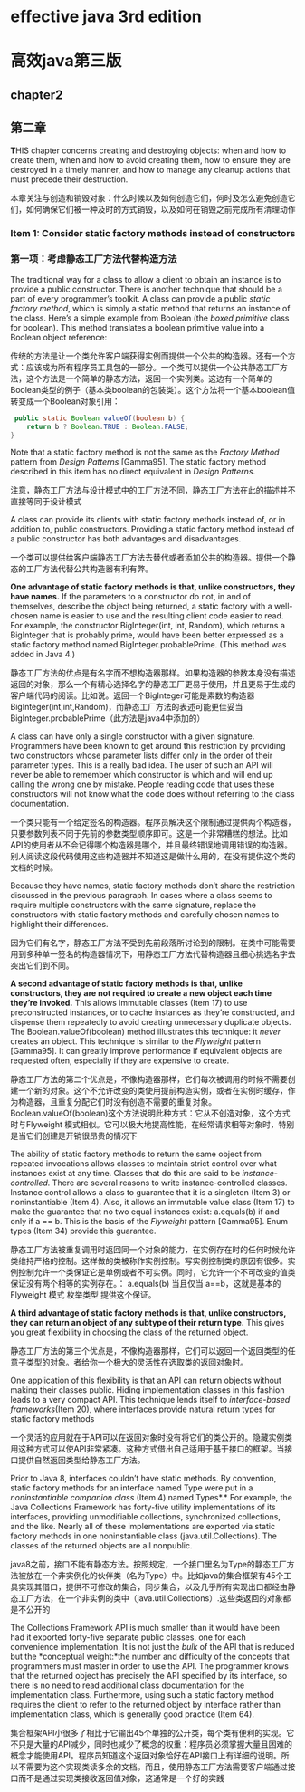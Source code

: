 # effective java 3rd edition

# 高效java第三版



## chapter2

## 第二章



**T**HIS chapter concerns creating and destroying objects: when and how to create them, when and how to avoid creating them, how to ensure they are destroyed in a timely manner, and how to manage any cleanup actions that must precede their destruction.

本章关注与创造和销毁对象：什么时候以及如何创造它们，何时及怎么避免创造它们，如何确保它们被一种及时的方式销毁，以及如何在销毁之前完成所有清理动作

### Item 1: Consider static factory methods instead of constructors

### 第一项：考虑静态工厂方法代替构造方法

The traditional way for a class to allow a client to obtain an instance is to provide a public constructor. There is another technique that should be a part of every programmer’s toolkit. A class can provide a public *static factory method*, which is simply a static method that returns an instance of the class. Here’s a simple example from Boolean (the *boxed primitive* class for boolean). This method translates a boolean primitive value into a Boolean object reference:

传统的方法是让一个类允许客户端获得实例而提供一个公共的构造器。还有一个方式：应该成为所有程序员工具包的一部分。一个类可以提供一个公共静态工厂方法，这个方法是一个简单的静态方法，返回一个实例类。这边有一个简单的Boolean类型的例子（基本类boolean的包装类）。这个方法将一个基本boolean值转变成一个Boolean对象引用：

```java
 public static Boolean valueOf(boolean b) {
    return b ? Boolean.TRUE : Boolean.FALSE;
}
```



Note that a static factory method is not the same as the *Factory Method* pattern from *Design Patterns* [Gamma95]. The static factory method described in this item has no direct equivalent in *Design Patterns*.

注意，静态工厂方法与设计模式中的工厂方法不同，静态工厂方法在此的描述并不直接等同于设计模式

A class can provide its clients with static factory methods instead of, or in addition to, public constructors. Providing a static factory method instead of a public constructor has both advantages and disadvantages.

一个类可以提供给客户端静态工厂方法去替代或者添加公共的构造器。提供一个静态的工厂方法代替公共构造器有利有弊。

**One advantage of static factory methods is that, unlike constructors, they have names.** If the parameters to a constructor do not, in and of themselves, describe the object being returned, a static factory with a well-chosen name is easier to use and the resulting client code easier to read. For example, the constructor BigInteger(int, int, Random), which returns a BigInteger that is probably prime, would have been better expressed as a static factory method named BigInteger.probablePrime. (This method was added in Java 4.)

静态工厂方法的优点是有名字而不想构造器那样。如果构造器的参数本身没有描述返回的对象，那么一个有精心选择名字的静态工厂更易于使用，并且更易于生成的客户端代码的阅读。比如说。返回一个BigInteger可能是素数的构造器 BigInteger(int,int,Random)，而静态工厂方法的表述可能更佳妥当BigInteger.probablePrime（此方法是java4中添加的）

A class can have only a single constructor with a given signature. Programmers have been known to get around this restriction by providing two constructors whose parameter lists differ only in the order of their parameter types. This is a really bad idea. The user of such an API will never be able to remember which constructor is which and will end up calling the wrong one by mistake. People reading code that uses these constructors will not know what the code does without referring to the class documentation.

一个类只能有一个给定签名的构造器。程序员解决这个限制通过提供两个构造器，只要参数列表不同于先前的参数类型顺序即可。这是一个非常糟糕的想法。比如API的使用者从不会记得哪个构造器是哪个，并且最终错误地调用错误的构造器。别人阅读这段代码使用这些构造器并不知道这是做什么用的，在没有提供这个类的文档的时候。

Because they have names, static factory methods don’t share the restriction discussed in the previous paragraph. In cases where a class seems to require multiple constructors with the same signature, replace the constructors with static factory methods and carefully chosen names to highlight their differences.

因为它们有名字，静态工厂方法不受到先前段落所讨论到的限制。在类中可能需要用到多种单一签名的构造器情况下，用静态工厂方法代替构造器且细心挑选名字去突出它们到不同。

**A second advantage of static factory methods is that, unlike constructors, they are not required to create a new object each time they’re invoked.** This allows immutable classes (Item 17) to use preconstructed instances, or to cache instances as they’re constructed, and dispense them repeatedly to avoid creating unnecessary duplicate objects. The Boolean.valueOf(boolean) method illustrates this technique: it *never* creates an object. This technique is similar to the *Flyweight* pattern [Gamma95]. It can greatly improve performance if equivalent objects are requested often, especially if they are expensive to create.

静态工厂方法的第二个优点是，不像构造器那样，它们每次被调用的时候不需要创建一个新的对象。这个不允许改变的类使用提前构造实例，或者在实例时缓存，作为构造器，且重复分配它们时没有创造不需要的重复对象。Boolean.valueOf(boolean)这个方法说明此种方式：它从不创造对象，这个方式时与Flyweight 模式相似。它可以极大地提高性能，在经常请求相等对象时，特别是当它们创建是开销很昂贵的情况下

The ability of static factory methods to return the same object from repeated invocations allows classes to maintain strict control over what instances exist at any time. Classes that do this are said to be *instance-controlled.* There are several reasons to write instance-controlled classes. Instance control allows a class to guarantee that it is a singleton (Item 3) or noninstantiable (Item 4). Also, it allows an immutable value class (Item 17) to make the guarantee that no two equal instances exist: a.equals(b) if and only if a == b. This is the basis of the *Flyweight* pattern [Gamma95]. Enum types (Item 34) provide this guarantee.

静态工厂方法被重复调用时返回同一个对象的能力，在实例存在时的任何时候允许类维持严格的控制。这样做的类被称作实例控制。写实例控制类的原因有很多。实例控制允许一个类保证它是单例或者不可实例。同时，它允许一个不可改变的值类保证没有两个相等的实例存在。： a.equals(b) 当且仅当 a==b，这就是基本的 Flyweight 模式 枚举类型 提供这个保证。

**A third advantage of static factory methods is that, unlike constructors, they can return an object of any subtype of their return type.** This gives you great flexibility in choosing the class of the returned object.

静态工厂方法的第三个优点是，不像构造器那样，它们可以返回一个返回类型的任意子类型的对象。者给你一个极大的灵活性在选取类的返回对象时。

One application of this flexibility is that an API can return objects without making their classes public. Hiding implementation classes in this fashion leads to a very compact API. This technique lends itself to *interface-based frameworks*(Item 20), where interfaces provide natural return types for static factory methods

一个灵活的应用就在于API可以在返回对象时没有将它们的类公开的。隐藏实例类用这种方式可以使API非常紧凑。这种方式借出自己适用于基于接口的框架。当接口提供自然返回类型给静态工厂方法。

Prior to Java 8, interfaces couldn’t have static methods. By convention, static factory methods for an interface named Type were put in a *noninstantiable companion class* (Item 4) named Types*.* For example, the Java Collections Framework has forty-five utility implementations of its interfaces, providing unmodifiable collections, synchronized collections, and the like. Nearly all of these implementations are exported via static factory methods in one noninstantiable class (java.util.Collections). The classes of the returned objects are all nonpublic.

java8之前，接口不能有静态方法。按照规定，一个接口里名为Type的静态工厂方法被放在一个非实例化的伙伴类（名为Type）中。比如java的集合框架有45个工具实现其借口，提供不可修改的集合，同步集合，以及几乎所有实现出口都经由静态工厂方法，在一个非实例的类中（java.util.Collections）.这些类返回的对象都是不公开的

The Collections Framework API is much smaller than it would have been had it exported forty-five separate public classes, one for each convenience implementation. It is not just the *bulk* of the API that is reduced but the *conceptual weight:*the number and difficulty of the concepts that programmers must master in order to use the API. The programmer knows that the returned object has precisely the API specified by its interface, so there is no need to read additional class documentation for the implementation class. Furthermore, using such a static factory method requires the client to refer to the returned object by interface rather than implementation class, which is generally good practice (Item 64).

集合框架API小很多了相比于它输出45个单独的公开类，每个类有便利的实现。它不只是大量的API减少，同时也减少了概念的权重：程序员必须掌握大量且困难的概念才能使用API。程序员知道这个返回对象恰好在API接口上有详细的说明。所以不需要为这个实现类读多余的文档。而且，使用静态工厂方法需要客户端通过接口而不是通过实现类接收返回值对象，这通常是一个好的实践











